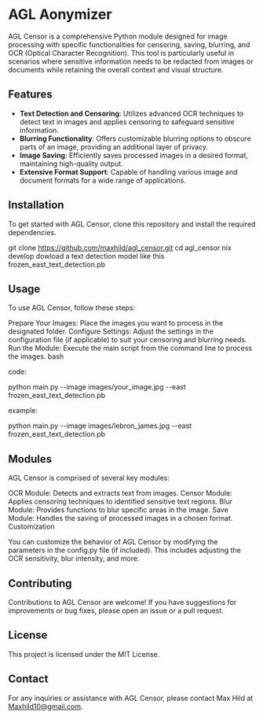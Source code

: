 # AGL Aonymizer


AGL Censor is a comprehensive Python module designed for image processing with specific functionalities for censoring, saving, blurring, and OCR (Optical Character Recognition). This tool is particularly useful in scenarios where sensitive information needs to be redacted from images or documents while retaining the overall context and visual structure.

## Features

- **Text Detection and Censoring**: Utilizes advanced OCR techniques to detect text in images and applies censoring to safeguard sensitive information.
- **Blurring Functionality**: Offers customizable blurring options to obscure parts of an image, providing an additional layer of privacy.
- **Image Saving**: Efficiently saves processed images in a desired format, maintaining high-quality output.
- **Extensive Format Support**: Capable of handling various image and document formats for a wide range of applications.

## Installation

To get started with AGL Censor, clone this repository and install the required dependencies.

git clone https://github.com/maxhild/agl_censor.git
cd agl_censor
nix develop
dowload a text detection model like this frozen_east_text_detection.pb

## Usage

To use AGL Censor, follow these steps:

Prepare Your Images: Place the images you want to process in the designated folder.
Configure Settings: Adjust the settings in the configuration file (if applicable) to suit your censoring and blurring needs.
Run the Module: Execute the main script from the command line to process the images.
bash

code:

python main.py --image images/your_image.jpg --east frozen_east_text_detection.pb 

example:

python main.py --image images/lebron_james.jpg --east frozen_east_text_detection.pb 

## Modules

AGL Censor is comprised of several key modules:

OCR Module: Detects and extracts text from images.
Censor Module: Applies censoring techniques to identified sensitive text regions.
Blur Module: Provides functions to blur specific areas in the image.
Save Module: Handles the saving of processed images in a chosen format.
Customization

You can customize the behavior of AGL Censor by modifying the parameters in the config.py file (if included). This includes adjusting the OCR sensitivity, blur intensity, and more.

## Contributing

Contributions to AGL Censor are welcome! If you have suggestions for improvements or bug fixes, please open an issue or a pull request.

## License

This project is licensed under the MIT License.

## Contact

For any inquiries or assistance with AGL Censor, please contact Max Hild at Maxhild10@gmail.com.
